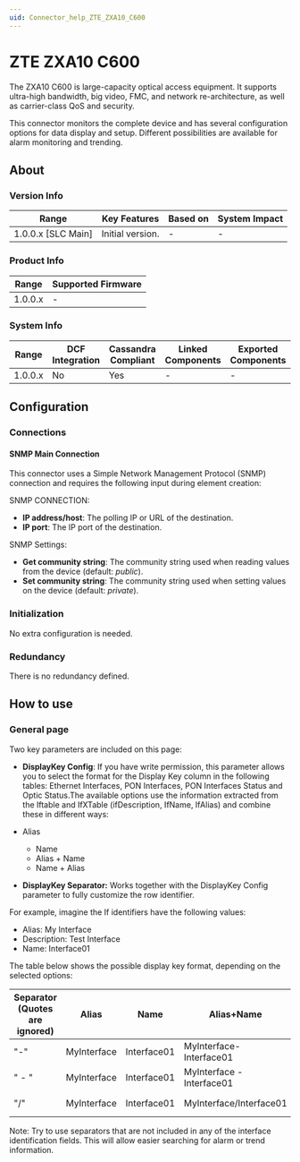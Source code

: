 ```yaml
---
uid: Connector_help_ZTE_ZXA10_C600
---
```


# ZTE ZXA10 C600

The ZXA10 C600 is large-capacity optical access equipment. It supports ultra-high bandwidth, big video, FMC, and network re-architecture, as well as carrier-class QoS and security.

This connector monitors the complete device and has several configuration options for data display and setup. Different possibilities are available for alarm monitoring and trending.

## About

### Version Info

| **Range**            | **Key Features** | **Based on** | **System Impact** |
|----------------------|------------------|--------------|-------------------|
| 1.0.0.x \[SLC Main\] | Initial version. | \-           | \-                |

### Product Info

| **Range** | **Supported Firmware** |
|-----------|------------------------|
| 1.0.0.x   | \-                     |

### System Info

| **Range** | **DCF Integration** | **Cassandra Compliant** | **Linked Components** | **Exported Components** |
|-----------|---------------------|-------------------------|-----------------------|-------------------------|
| 1.0.0.x   | No                  | Yes                     | \-                    | \-                      |

## Configuration

### Connections

#### SNMP Main Connection

This connector uses a Simple Network Management Protocol (SNMP) connection and requires the following input during element creation:

SNMP CONNECTION:

- **IP address/host**: The polling IP or URL of the destination.
- **IP port**: The IP port of the destination.

SNMP Settings:

- **Get community string**: The community string used when reading values from the device (default: *public*).
- **Set community string**: The community string used when setting values on the device (default: *private*).

### Initialization

No extra configuration is needed.

### Redundancy

There is no redundancy defined.

## How to use

### General page

Two key parameters are included on this page:

- **DisplayKey Config**: If you have write permission, this parameter allows you to select the format for the Display Key column in the following tables: Ethernet Interfaces, PON Interfaces, PON Interfaces Status and Optic Status.The available options use the information extracted from the Iftable and IfXTable (ifDescription, IfName, IfAlias) and combine these in different ways:

- Alias
  - Name
  - Alias + Name
  - Name + Alias

- **DisplayKey Separator:** Works together with the DisplayKey Config parameter to fully customize the row identifier.

For example, imagine the If identifiers have the following values:

- Alias: My Interface
- Description: Test Interface
- Name: Interface01

The table below shows the possible display key format, depending on the selected options:

| **Separator (Quotes are ignored)** | **Alias**   | **Name**    | **Alias+Name**            | **Description+Alias**        | **Name+Alias**            |
|------------------------------------|-------------|-------------|---------------------------|------------------------------|---------------------------|
| "-"                                | MyInterface | Interface01 | MyInterface-Interface01   | Test Interface-MyInterface   | Interface01-MyInterface   |
| " - "                              | MyInterface | Interface01 | MyInterface - Interface01 | Test Interface - MyInterface | Interface01 - MyInterface |
| "/"                                | MyInterface | Interface01 | MyInterface/Interface01   | Test Interface/MyInterface   | Interface01/MyInterface   |

Note: Try to use separators that are not included in any of the interface identification fields. This will allow easier searching for alarm or trend information.
